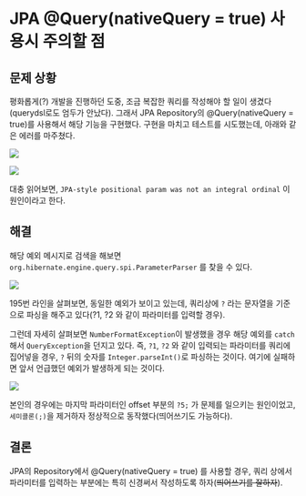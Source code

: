 # JPA @Query(nativeQuery = true) 사용시 주의할 점

## 문제 상황

평화롭게(?) 개발을 진행하던 도중, 조금 복잡한 쿼리를 작성해야 할 일이 생겼다(querydsl로도 엄두가 안났다). 그래서 JPA Repository의 @Query(nativeQuery = true)를 사용해서
해당 기능을 구현했다. 구현을 마치고 테스트를 시도했는데, 아래와 같은 에러를 마주쳤다.

![](https://images.velog.io/images/banjjoknim/post/50bae7b1-ef63-4ef9-b7ae-37a319218c3d/image.png)

![](https://images.velog.io/images/banjjoknim/post/5a28ece2-e260-49df-9cda-4ceeef4827a2/image.png)

대충 읽어보면, `JPA-style positional param was not an integral ordinal` 이 원인이라고 한다.

## 해결

해당 예외 메시지로 검색을 해보면 `org.hibernate.engine.query.spi.ParameterParser` 를 찾을 수 있다.

![](https://images.velog.io/images/banjjoknim/post/98fad969-cae0-4926-a09b-dbbaf200bbdd/image.png)

195번 라인을 살펴보면, 동일한 예외가 보이고 있는데, 쿼리상에 `?` 라는 문자열을 기준으로 파싱을 해주고 있다(?1, ?2 와 같이 파라미터를 입력할 경우).

그런데 자세히 살펴보면 `NumberFormatException`이 발생했을 경우 해당 예외를 `catch` 해서 `QueryException`을 던지고 있다. 즉, `?1`, `?2` 와 같이 입력되는 파라미터를
쿼리에 집어넣을 경우, `?` 뒤의 숫자를 `Integer.parseInt()`로 파싱하는 것이다. 여기에 실패하면 앞서 언급했던 예외가 발생하게 되는 것이다.

![](https://images.velog.io/images/banjjoknim/post/def097cd-db91-4f3e-b813-73908d98516a/image.png)

본인의 경우에는 마지막 파라미터인 offset 부분의 `?5;` 가 문제를 일으키는 원인이었고, `세미콜론(;)`을 제거하자 정상적으로 동작했다(띄어쓰기도 가능하다).

## 결론

JPA의 Repository에서 @Query(nativeQuery = true) 를 사용할 경우, 쿼리 상에서 파라미터를 입력하는 부분에는 특히 신경써서 작성하도록 하자(~~띄어쓰기를 잘하자~~).